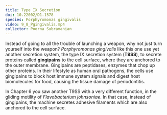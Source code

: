 ```yaml
---
title: Type IX Secretion
doi: 10.22002/D1.1578
species: Porphyromonas gingivalis
video: 9_8_Pgingivalis.mp4
collector: Poorna Subramanian
---
```


Instead of going to all the trouble of launching a weapon, why not just turn yourself into the weapon? *Porphyromonas gingivalis* like this one use yet another secretion system, the type IX secretion system (**T9SS**), to secrete proteins called **gingipains** to the cell surface, where they are anchored to the outer membrane. Gingipains are peptidases, enzymes that chop up other proteins. In their lifestyle as human oral pathogens, the cells use gingipains to block host immune system signals and digest host biomolecules for food, causing the tissue damage of periodontitis.

In Chapter 6 you saw another T9SS with a very different function, in the gliding motility of *Flavobacterium johnsoniae*. In that case, instead of gingipains, the machine secretes adhesive filaments which are also anchored to the cell surface.

